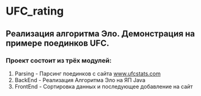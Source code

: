 # UFC_rating
## Реализация алгоритма Эло. Демонстрация на примере поединков UFC.

### Проект состоит из трёх модулей:
1) Parsing - Парсинг поединков с сайта www.ufcstats.com
2) BackEnd - Реализация Алгоритма Эло на ЯП Java
3) FrontEnd - Сортировка данных и последующее добавление на сайт
